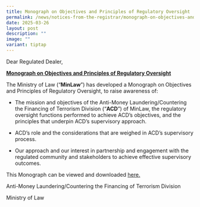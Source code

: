 ```yaml
---
title: Monograph on Objectives and Principles of Regulatory Oversight
permalink: /news/notices-from-the-registrar/monograph-on-objectives-and-principles-of-regulatory-oversight/
date: 2025-03-26
layout: post
description: ""
image: ""
variant: tiptap
---
```

<p>Dear Regulated Dealer,</p>
<p><strong><u>Monograph on Objectives and Principles of Regulatory Oversight</u></strong>
</p>
<p>The Ministry of Law (“<strong>MinLaw</strong>”) has developed a Monograph
on<strong> </strong>Objectives and Principles of Regulatory Oversight,
to raise awareness of:</p>
<ul data-tight="true" class="tight">
<li>
<p>The mission and objectives of the Anti-Money Laundering/Countering the
Financing of Terrorism Division (“<strong>ACD</strong>”) of MinLaw, the
regulatory oversight functions performed to achieve ACD’s objectives, and
the principles that underpin ACD’s supervisory approach.</p>
</li>
<li>
<p>ACD’s role and the considerations that are weighed in ACD’s supervisory
process.</p>
</li>
<li>
<p>Our approach and our interest in partnership and engagement with the regulated
community and stakeholders to achieve effective supervisory outcomes. &nbsp;</p>
<p></p>
</li>
</ul>
<p>This Monograph can be viewed and downloaded <u>here. </u>
</p>
<p>Anti-Money Laundering/Countering the Financing of Terrorism Division</p>
<p>Ministry of Law</p>